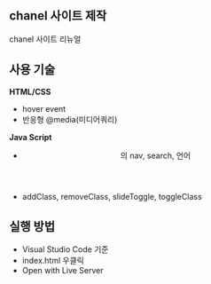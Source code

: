 ## chanel 사이트 제작
chanel 사이트 리뉴얼

## 사용 기술

**HTML/CSS**
- hover event
- 반응형 @media(미디어쿼리)

**Java Script**
- <header>의 nav, search, 언어
- addClass, removeClass, slideToggle, toggleClass

## 실행 방법
- Visual Studio Code 기준
- index.html 우클릭
- Open with Live Server